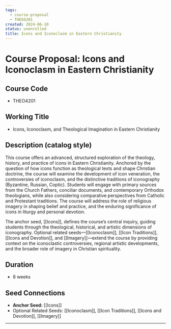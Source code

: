 ```yaml
---
tags:
  - course-proposal
  - THEO4201
created: 2024-06-10
status: unenrolled
title: Icons and Iconoclasm in Eastern Christianity
---
```

# Course Proposal: Icons and Iconoclasm in Eastern Christianity

## Course Code
- THEO4201

## Working Title
- Icons, Iconoclasm, and Theological Imagination in Eastern Christianity

## Description (catalog style)
This course offers an advanced, structured exploration of the theology, history, and practice of icons in Eastern Christianity. Anchored by the question of how icons function as theological texts and shape Christian doctrine, the course will examine the development of icon veneration, the controversies of iconoclasm, and the distinctive traditions of iconography (Byzantine, Russian, Coptic). Students will engage with primary sources from the Church Fathers, conciliar documents, and contemporary Orthodox theologians, while also considering comparative perspectives from Catholic and Protestant traditions. The course will address the role of religious imagery in shaping belief and practice, and the enduring significance of icons in liturgy and personal devotion.

The anchor seed, [[Icons]], defines the course’s central inquiry, guiding students through the theological, historical, and artistic dimensions of iconography. Optional related seeds—[[Iconoclasm]], [[Icon Traditions]], [[Icons and Devotion]], and [[Imagery]]—extend the course by providing context on the iconoclastic controversies, regional artistic developments, and the broader role of imagery in Christian spirituality. 

## Duration
- 8 weeks

## Seed Connections
- **Anchor Seed:** [[Icons]]    
- Optional Related Seeds: [[Iconoclasm]], [[Icon Traditions]], [[Icons and Devotion]], [[Imagery]]

---